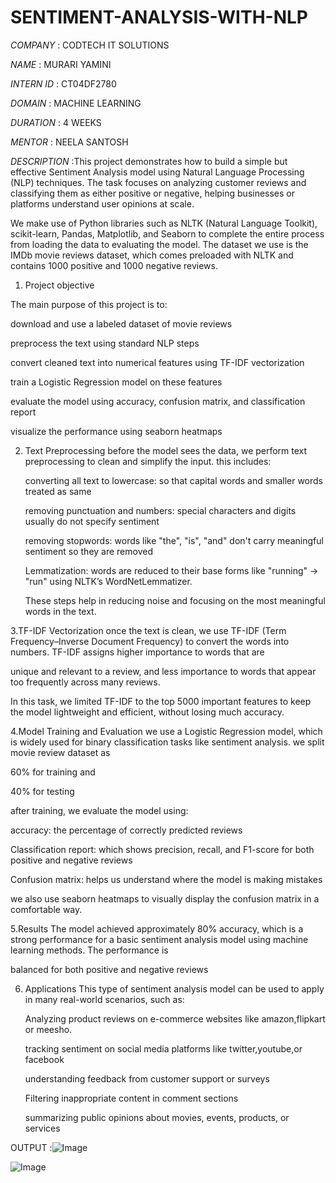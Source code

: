 # SENTIMENT-ANALYSIS-WITH-NLP

*COMPANY* : CODTECH IT SOLUTIONS

*NAME* : MURARI YAMINI

*INTERN ID* : CT04DF2780

*DOMAIN* : MACHINE LEARNING

*DURATION* : 4 WEEKS

*MENTOR* : NEELA SANTOSH

*DESCRIPTION* :This project demonstrates how to build a simple but effective Sentiment Analysis model using Natural Language Processing (NLP) techniques. The task focuses on analyzing customer reviews and classifying them as either positive or negative, helping businesses or platforms understand user opinions at scale.

We make use of Python libraries such as NLTK (Natural Language Toolkit), scikit-learn, Pandas, Matplotlib, and Seaborn to complete the entire process from loading the data to evaluating the model. The dataset we use is the IMDb movie reviews dataset, which comes preloaded with NLTK and contains 1000 positive and 1000 negative reviews. 

1. Project objective  

  The main purpose of this project is to:

  download and use a labeled dataset of movie reviews

  preprocess the text using standard NLP steps

  convert cleaned text into numerical features using TF-IDF vectorization

  train a Logistic Regression model on these features

  evaluate the model using accuracy, confusion matrix, and classification report

  visualize the performance using seaborn heatmaps

2. Text Preprocessing
    before the model sees the data, we perform text preprocessing to clean and simplify the input. this includes:

    converting all text to lowercase: so that capital words and smaller words treated as same

    removing punctuation and numbers: special characters and digits usually do not specify sentiment

    removing stopwords: words like "the", "is", "and" don't carry meaningful sentiment so they are removed

    Lemmatization: words are reduced to their base forms like "running" → "run" using NLTK’s WordNetLemmatizer.

   These steps help in reducing noise and focusing on the most meaningful words in the text.

3.TF-IDF Vectorization
   once the text is clean, we use TF-IDF (Term Frequency–Inverse Document Frequency) to convert the words into numbers. TF-IDF assigns higher importance to words that are     
   
   unique and relevant to a review, and less importance to words that appear too frequently across many reviews.

   In this task, we limited TF-IDF to the top 5000 important features to keep the model lightweight and efficient, without losing much accuracy.

4.Model Training and Evaluation
   we use a Logistic Regression model, which is widely used for binary classification tasks like sentiment analysis. we split movie review dataset as

   60% for training and

   40% for testing

   after training, we evaluate the model using:

   accuracy: the percentage of correctly predicted reviews

   Classification report: which shows precision, recall, and F1-score for both positive and negative reviews

   Confusion matrix: helps us understand where the model is making mistakes

   we also use seaborn heatmaps to visually display the confusion matrix in a comfortable way.

5.Results
   The model achieved approximately 80% accuracy, which is a strong performance for a basic sentiment analysis model using machine learning methods. The performance is   
   
   balanced for both positive and negative reviews

6. Applications
    This type of sentiment analysis model can be used to apply in many real-world scenarios, such as:

    Analyzing product reviews on e-commerce websites like amazon,flipkart or meesho.

    tracking sentiment on social media platforms like twitter,youtube,or facebook

     understanding feedback from customer support or surveys

     Filtering  inappropriate content in comment sections

     summarizing public opinions about movies, events, products, or services

OUTPUT :![Image](https://github.com/user-attachments/assets/8f2b647a-8666-4335-9f9e-b671e1e5454c)

![Image](https://github.com/user-attachments/assets/c116a5fa-48d5-4625-acf0-efdefed3c3c4)
